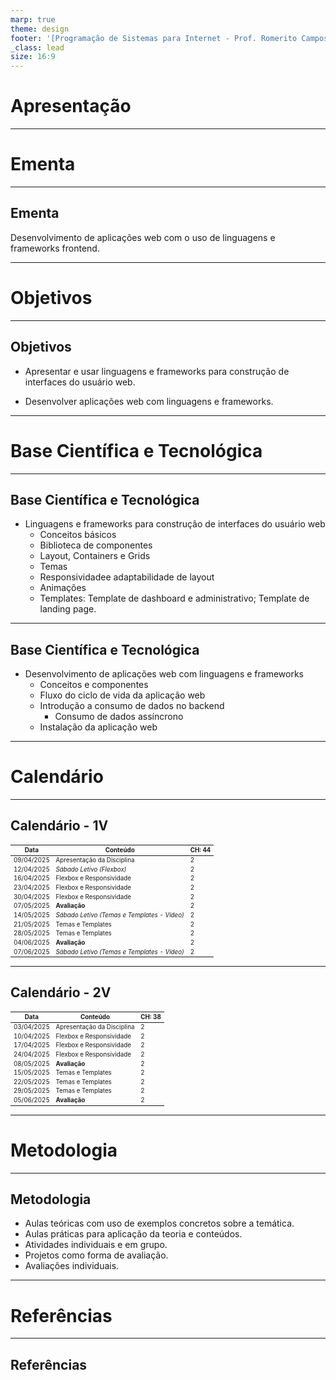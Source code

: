 ```yaml
---
marp: true
theme: design
footer: '[Programação de Sistemas para Internet - Prof. Romerito Campos - 2025](https://rocampos.github.io/)'
_class: lead
size: 16:9
---
```


# Apresentação

---

# Ementa

---

## Ementa

Desenvolvimento de aplicações web com o uso de linguagens e frameworks frontend.

---

# Objetivos

---

## Objetivos

- Apresentar e usar linguagens e frameworks para construção de interfaces do usuário web.

- Desenvolver aplicações web com linguagens e frameworks.

---

# Base Científica e Tecnológica

---

## Base Científica e Tecnológica

- Linguagens e frameworks para construção de interfaces do usuário web
    - Conceitos básicos
    - Biblioteca de componentes
    - Layout, Containers e Grids
    - Temas
    - Responsividadee adaptabilidade de layout
    - Animações
    - Templates: Template de dashboard e administrativo; Template de landing page.
---

## Base Científica e Tecnológica

- Desenvolvimento de aplicações web com linguagens e frameworks
    - Conceitos e componentes
    - Fluxo do ciclo de vida da aplicação web
    - Introdução a consumo de dados no backend
        - Consumo de dados assíncrono
    - Instalação da aplicação web

---

# Calendário 

---

## Calendário - 1V

<style scoped>
    table {
        font-size: 0.7em;
        margin: 0 auto;
    }
</style>

| Data       | Conteúdo                                  | CH: 44  |
|------------|-------------------------------------------|---------|
| 09/04/2025 | Apresentação da Disciplina                | 2       |
| 12/04/2025 | <em>Sábado Letivo (Flexbox)</em>                   | 2       |
| 16/04/2025 | Flexbox e Responsividade                  | 2       |
| 23/04/2025 | Flexbox e Responsividade                  | 2       |
| 30/04/2025 | Flexbox e Responsividade                  | 2       |
| 07/05/2025 | <strong>Avaliação</strong>                                 | 2       |
| 14/05/2025 | <em>Sábado Letivo (Temas e Templates - Vídeo)</em> | 2       |
| 21/05/2025 | Temas e Templates                         | 2       |
| 28/05/2025 | Temas e Templates                         | 2       |
| 04/06/2025 | <strong>Avaliação</strong>                                 | 2       |
| 07/06/2025 | <em>Sábado Letivo (Temas e Templates - Vídeo)<em> | 2       |

---

## Calendário - 2V

<style scoped>
    table {        
        margin: 0 auto;
    }
</style>

| Data       | Conteúdo                   | CH: 38  |
|------------|----------------------------|---------|
| 03/04/2025 | Apresentação da Disciplina | 2       |
| 10/04/2025 | Flexbox e Responsividade   | 2       |
| 17/04/2025 | Flexbox e Responsividade   | 2       |
| 24/04/2025 | Flexbox e Responsividade   | 2       |
| 08/05/2025 | <strong>Avaliação</strong>                  | 2       |
| 15/05/2025 | Temas e Templates          | 2       |
| 22/05/2025 | Temas e Templates          | 2       |
| 29/05/2025 | Temas e Templates          | 2       |
| 05/06/2025 | <strong>Avaliação</strong>                  | 2       |


---

# Metodologia

---

## Metodologia

- Aulas teóricas com uso de exemplos concretos sobre a temática.
- Aulas práticas para aplicação da teoria e conteúdos.
- Atividades individuais e em grupo.
- Projetos como forma de avaliação.
- Avaliações individuais.

---

# Referências

---

## Referências